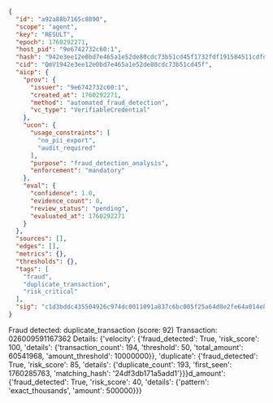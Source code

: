 ```json
{
  "id": "a92a88b7165c8890",
  "scope": "agent",
  "key": "RESULT",
  "epoch": 1760292271,
  "host_pid": "9e6742732c60:1",
  "hash": "942e3ee12e0bd7e465a1e52de80cdc73b51cd45f1732fdf191584511cdfd2398",
  "cid": "QmV1942e3ee12e0bd7e465a1e52de80cdc73b51cd45f",
  "aicp": {
    "prov": {
      "issuer": "9e6742732c60:1",
      "created_at": 1760292271,
      "method": "automated_fraud_detection",
      "vc_type": "VerifiableCredential"
    },
    "ucon": {
      "usage_constraints": [
        "no_pii_export",
        "audit_required"
      ],
      "purpose": "fraud_detection_analysis",
      "enforcement": "mandatory"
    },
    "eval": {
      "confidence": 1.0,
      "evidence_count": 0,
      "review_status": "pending",
      "evaluated_at": 1760292271
    }
  },
  "sources": [],
  "edges": [],
  "metrics": {},
  "thresholds": {},
  "tags": [
    "fraud",
    "duplicate_transaction",
    "risk_critical"
  ],
  "sig": "c1d3bddc435504926c974dc0011091a837c6bc005f25a64d0e2fe64a014e8016"
}
```

Fraud detected: duplicate_transaction (score: 92)
Transaction: 026009591167362
Details: {'velocity': {'fraud_detected': True, 'risk_score': 100, 'details': {'transaction_count': 194, 'threshold': 50, 'total_amount': 60541968, 'amount_threshold': 10000000}}, 'duplicate': {'fraud_detected': True, 'risk_score': 85, 'details': {'duplicate_count': 193, 'first_seen': 1760285763, 'matching_hash': '24df3db171a5add1'}}}d_amount': {'fraud_detected': True, 'risk_score': 40, 'details': {'pattern': 'exact_thousands', 'amount': 500000}}}